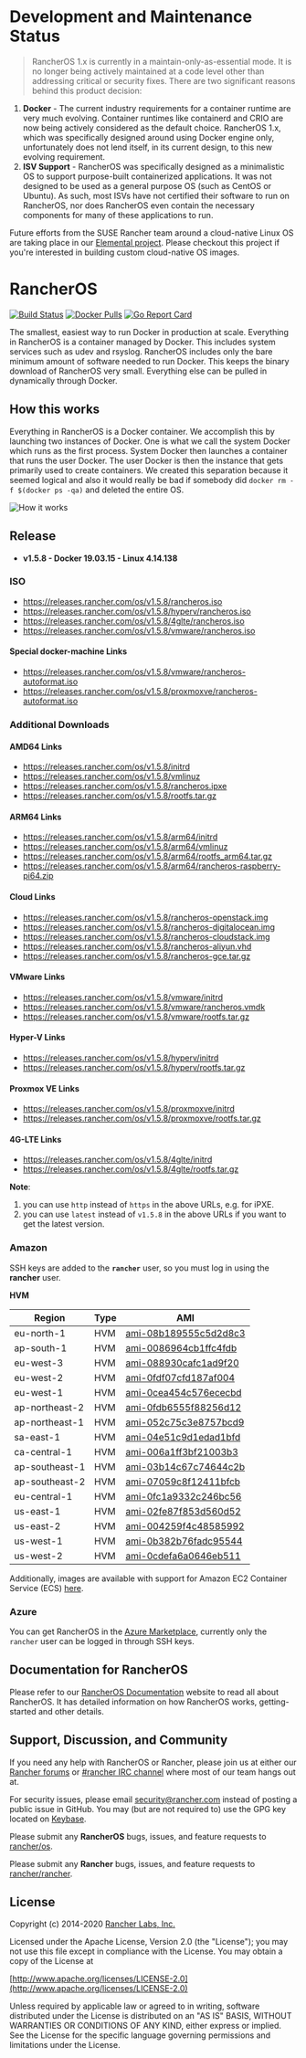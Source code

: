 # Development and Maintenance Status
> RancherOS 1.x is currently in a maintain-only-as-essential mode. It is no longer being actively maintained at a code level other than addressing critical or security fixes. There are two significant reasons behind this product decision:
1. **Docker** - The current industry requirements for a container runtime are very much evolving. Container runtimes like containerd and CRIO are now being actively considered as the default choice. RancherOS 1.x, which was specifically designed around using Docker engine only, unfortunately does not lend itself, in its current design, to this new evolving requirement.
2. **ISV Support** - RancherOS was specifically designed as a minimalistic OS to support purpose-built containerized applications. It was not designed to be used as a general purpose OS (such as CentOS or Ubuntu). As such, most ISVs have not certified their software to run on RancherOS, nor does RancherOS even contain the necessary components for many of these applications to run.

Future efforts from the SUSE Rancher team around a cloud-native Linux OS are taking place in our [Elemental project](https://rancher-sandbox.github.io/cos-toolkit-docs/). Please checkout this project if you're interested in building custom cloud-native OS images.


# RancherOS

[![Build Status](https://drone-pr.rancher.io/api/badges/rancher/os/status.svg?branch=master)](https://drone-pr.rancher.io/rancher/os)
[![Docker Pulls](https://img.shields.io/docker/pulls/rancher/os.svg)](https://store.docker.com/community/images/rancher/os)
[![Go Report Card](https://goreportcard.com/badge/github.com/rancher/os)](https://goreportcard.com/badge/github.com/rancher/os)

The smallest, easiest way to run Docker in production at scale.  Everything in RancherOS is a container managed by Docker.  This includes system services such as udev and rsyslog.  RancherOS includes only the bare minimum amount of software needed to run Docker.  This keeps the binary download of RancherOS very small.  Everything else can be pulled in dynamically through Docker.

## How this works

Everything in RancherOS is a Docker container.  We accomplish this by launching two instances of
Docker.  One is what we call the system Docker which runs as the first process.  System Docker then launches
a container that runs the user Docker.  The user Docker is then the instance that gets primarily
used to create containers.  We created this separation because it seemed logical and also
it would really be bad if somebody did `docker rm -f $(docker ps -qa)` and deleted the entire OS.

![How it works](./rancheros.png "How it works")

## Release

- **v1.5.8 - Docker 19.03.15 - Linux 4.14.138**

### ISO

- https://releases.rancher.com/os/v1.5.8/rancheros.iso
- https://releases.rancher.com/os/v1.5.8/hyperv/rancheros.iso
- https://releases.rancher.com/os/v1.5.8/4glte/rancheros.iso
- https://releases.rancher.com/os/v1.5.8/vmware/rancheros.iso

#### Special docker-machine Links

- https://releases.rancher.com/os/v1.5.8/vmware/rancheros-autoformat.iso
- https://releases.rancher.com/os/v1.5.8/proxmoxve/rancheros-autoformat.iso

### Additional Downloads

#### AMD64 Links

* https://releases.rancher.com/os/v1.5.8/initrd
* https://releases.rancher.com/os/v1.5.8/vmlinuz
* https://releases.rancher.com/os/v1.5.8/rancheros.ipxe
* https://releases.rancher.com/os/v1.5.8/rootfs.tar.gz

#### ARM64 Links

* https://releases.rancher.com/os/v1.5.8/arm64/initrd
* https://releases.rancher.com/os/v1.5.8/arm64/vmlinuz
* https://releases.rancher.com/os/v1.5.8/arm64/rootfs_arm64.tar.gz
* https://releases.rancher.com/os/v1.5.8/arm64/rancheros-raspberry-pi64.zip

#### Cloud Links

* https://releases.rancher.com/os/v1.5.8/rancheros-openstack.img
* https://releases.rancher.com/os/v1.5.8/rancheros-digitalocean.img
* https://releases.rancher.com/os/v1.5.8/rancheros-cloudstack.img
* https://releases.rancher.com/os/v1.5.8/rancheros-aliyun.vhd
* https://releases.rancher.com/os/v1.5.8/rancheros-gce.tar.gz

#### VMware Links

* https://releases.rancher.com/os/v1.5.8/vmware/initrd
* https://releases.rancher.com/os/v1.5.8/vmware/rancheros.vmdk
* https://releases.rancher.com/os/v1.5.8/vmware/rootfs.tar.gz

#### Hyper-V Links

* https://releases.rancher.com/os/v1.5.8/hyperv/initrd
* https://releases.rancher.com/os/v1.5.8/hyperv/rootfs.tar.gz

#### Proxmox VE Links

* https://releases.rancher.com/os/v1.5.8/proxmoxve/initrd
* https://releases.rancher.com/os/v1.5.8/proxmoxve/rootfs.tar.gz

#### 4G-LTE Links

* https://releases.rancher.com/os/v1.5.8/4glte/initrd
* https://releases.rancher.com/os/v1.5.8/4glte/rootfs.tar.gz

**Note**:
1. you can use `http` instead of `https` in the above URLs, e.g. for iPXE.
2. you can use `latest` instead of `v1.5.8` in the above URLs if you want to get the latest version.

### Amazon

SSH keys are added to the **`rancher`** user, so you must log in using the **rancher** user.

**HVM**

Region | Type | AMI
-------|------|------
eu-north-1 | HVM | [ami-08b189555c5d2d8c3](https://eu-north-1.console.aws.amazon.com/ec2/home?region=eu-north-1#launchInstanceWizard:ami=ami-08b189555c5d2d8c3)
ap-south-1 | HVM | [ami-0086964cb1ffc4fdb](https://ap-south-1.console.aws.amazon.com/ec2/home?region=ap-south-1#launchInstanceWizard:ami=ami-0086964cb1ffc4fdb)
eu-west-3 | HVM | [ami-088930cafc1ad9f20](https://eu-west-3.console.aws.amazon.com/ec2/home?region=eu-west-3#launchInstanceWizard:ami=ami-088930cafc1ad9f20)
eu-west-2 | HVM | [ami-0fdf07cfd187af004](https://eu-west-2.console.aws.amazon.com/ec2/home?region=eu-west-2#launchInstanceWizard:ami=ami-0fdf07cfd187af004)
eu-west-1 | HVM | [ami-0cea454c576ececbd](https://eu-west-1.console.aws.amazon.com/ec2/home?region=eu-west-1#launchInstanceWizard:ami=ami-0cea454c576ececbd)
ap-northeast-2 | HVM | [ami-0fdb6555f88256d12](https://ap-northeast-2.console.aws.amazon.com/ec2/home?region=ap-northeast-2#launchInstanceWizard:ami=ami-0fdb6555f88256d12)
ap-northeast-1 | HVM | [ami-052c75c3e8757bcd9](https://ap-northeast-1.console.aws.amazon.com/ec2/home?region=ap-northeast-1#launchInstanceWizard:ami=ami-052c75c3e8757bcd9)
sa-east-1 | HVM | [ami-04e51c9d1edad1bfd](https://sa-east-1.console.aws.amazon.com/ec2/home?region=sa-east-1#launchInstanceWizard:ami=ami-04e51c9d1edad1bfd)
ca-central-1 | HVM | [ami-006a1ff3bf21003b3](https://ca-central-1.console.aws.amazon.com/ec2/home?region=ca-central-1#launchInstanceWizard:ami=ami-006a1ff3bf21003b3)
ap-southeast-1 | HVM | [ami-03b14c67c74644c2b](https://ap-southeast-1.console.aws.amazon.com/ec2/home?region=ap-southeast-1#launchInstanceWizard:ami=ami-03b14c67c74644c2b)
ap-southeast-2 | HVM | [ami-07059c8f12411bfcb](https://ap-southeast-2.console.aws.amazon.com/ec2/home?region=ap-southeast-2#launchInstanceWizard:ami=ami-07059c8f12411bfcb)
eu-central-1 | HVM | [ami-0fc1a9332c246bc56](https://eu-central-1.console.aws.amazon.com/ec2/home?region=eu-central-1#launchInstanceWizard:ami=ami-0fc1a9332c246bc56)
us-east-1 | HVM | [ami-02fe87f853d560d52](https://us-east-1.console.aws.amazon.com/ec2/home?region=us-east-1#launchInstanceWizard:ami=ami-02fe87f853d560d52)
us-east-2 | HVM | [ami-004259f4c48585992](https://us-east-2.console.aws.amazon.com/ec2/home?region=us-east-2#launchInstanceWizard:ami=ami-004259f4c48585992)
us-west-1 | HVM | [ami-0b382b76fadc95544](https://us-west-1.console.aws.amazon.com/ec2/home?region=us-west-1#launchInstanceWizard:ami=ami-0b382b76fadc95544)
us-west-2 | HVM | [ami-0cdefa6a0646eb511](https://us-west-2.console.aws.amazon.com/ec2/home?region=us-west-2#launchInstanceWizard:ami=ami-0cdefa6a0646eb511)

Additionally, images are available with support for Amazon EC2 Container Service (ECS) [here](https://rancher.com/docs/os/v1.x/en/installation/amazon-ecs/#amazon-ecs-enabled-amis).

### Azure

You can get RancherOS in the [Azure Marketplace](https://azuremarketplace.microsoft.com/en-us/marketplace/apps/rancher.rancheros), currently only the `rancher` user can be logged in through SSH keys.

## Documentation for RancherOS

Please refer to our [RancherOS Documentation](https://rancher.com/docs/os/v1.x/en/) website to read all about RancherOS. It has detailed information on how RancherOS works, getting-started and other details.

## Support, Discussion, and Community
If you need any help with RancherOS or Rancher, please join us at either our [Rancher forums](http://forums.rancher.com) or [#rancher IRC channel](http://webchat.freenode.net/?channels=rancher) where most of our team hangs out at.

For security issues, please email security@rancher.com instead of posting a public issue in GitHub.  You may (but are not required to) use the GPG key located on [Keybase](https://keybase.io/rancher).


Please submit any **RancherOS** bugs, issues, and feature requests to [rancher/os](//github.com/rancher/os/issues).

Please submit any **Rancher** bugs, issues, and feature requests to [rancher/rancher](//github.com/rancher/rancher/issues).

## License

Copyright (c) 2014-2020 [Rancher Labs, Inc.](http://rancher.com)

Licensed under the Apache License, Version 2.0 (the "License");
you may not use this file except in compliance with the License.
You may obtain a copy of the License at

[http://www.apache.org/licenses/LICENSE-2.0](http://www.apache.org/licenses/LICENSE-2.0)

Unless required by applicable law or agreed to in writing, software
distributed under the License is distributed on an "AS IS" BASIS,
WITHOUT WARRANTIES OR CONDITIONS OF ANY KIND, either express or implied.
See the License for the specific language governing permissions and
limitations under the License.

